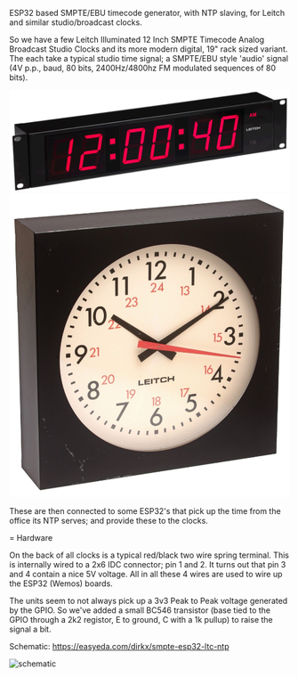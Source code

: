 ESP32 based SMPTE/EBU timecode generator, with NTP slaving, for Leitch and similar studio/broadcast clocks.

So we have a few  Leitch Illuminated 12 Inch SMPTE Timecode Analog Broadcast Studio Clocks and its more
modern digital, 19" rack sized variant. The each take a typical studio time signal; a SMPTE/EBU style
'audio' signal (4V p.p., baud, 80 bits, 2400Hz/4800hz FM modulated sequences of 80 bits).

![analog studio clock](/images/analog.png) ![digital studio clock](/images/digital.jpg)

These are then connected to some ESP32's that pick up the time from the office its NTP
serves; and provide these to the clocks.

= Hardware

On the back of all clocks is a typical red/black two wire spring terminal. This is internally wired to
a 2x6 IDC connector; pin 1 and 2. It turns out that pin 3 and 4 contain a nice 5V voltage. All in all
these 4 wires are used to wire up the ESP32 (Wemos) boards.

The units seem to not always pick up a 3v3 Peak to Peak voltage generated by the GPIO. So we've added
a small BC546 transistor (base tied to the GPIO through a 2k2 registor, E to ground, C with a 1k pullup)
to raise the signal a bit.

Schematic: https://easyeda.com/dirkx/smpte-esp32-ltc-ntp

![schematic](https://easyeda.com/normal/document-101346919d96427bb992b8a78cb824f7)

